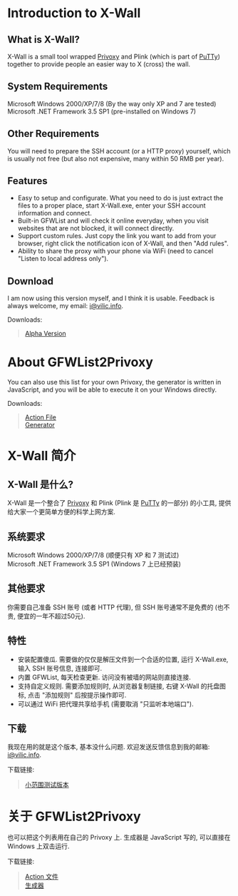 # Introduction to X-Wall

## What is X-Wall?

X-Wall is a small tool wrapped [Privoxy](http://www.privoxy.org/) and Plink (which is part of [PuTTy](http://www.chiark.greenend.org.uk/~sgtatham/putty/)) together to provide people an easier way to X (cross) the wall.

## System Requirements

Microsoft Windows 2000/XP/7/8 (By the way only XP and 7 are tested)  
Microsoft .NET Framework 3.5 SP1 (pre-installed on Windows 7)

## Other Requirements

You will need to prepare the SSH account (or a HTTP proxy) yourself, which is usually not free (but also not expensive, many within 50 RMB per year).

## Features

- Easy to setup and configurate. What you need to do is just extract the files to a proper place, start X-Wall.exe, enter your SSH account information and connect.
- Built-in GFWList and will check it online everyday, when you visit websites that are not blocked, it will connect directly.
- Support custom rules. Just copy the link you want to add from your browser, right click the notification icon of X-Wall, and then "Add rules".
- Ability to share the proxy with your phone via WiFi (need to cancel "Listen to local address only").

## Download

I am now using this version myself, and I think it is usable. Feedback is always welcome, my email: [i@vilic.info](mailto:i@vilic.info).

Downloads:

> [Alpha Version](https://raw.github.com/vilic/x-wall/master/x-wall-alpha.rar)

# About GFWList2Privoxy

You can also use this list for your own Privoxy, the generator is written in JavaScript, and you will be able to execute it on your Windows directly.

Downloads:

> [Action File](https://raw.github.com/vilic/x-wall/master/rules/gfwlist.action)  
> [Generator](https://raw.github.com/vilic/x-wall/master/rules/gfwlist2privoxy.js)

# X-Wall 简介

## X-Wall 是什么?

X-Wall 是一个整合了 [Privoxy](http://www.privoxy.org/) 和 Plink (Plink 是 [PuTTy](http://www.chiark.greenend.org.uk/~sgtatham/putty/) 的一部分) 的小工具, 提供给大家一个更简单方便的科学上网方案.

## 系统要求

Microsoft Windows 2000/XP/7/8 (顺便只有 XP 和 7 测试过)  
Microsoft .NET Framework 3.5 SP1 (Windows 7 上已经预装)

## 其他要求

你需要自己准备 SSH 账号 (或者 HTTP 代理), 但 SSH 账号通常不是免费的 (也不贵, 便宜的一年不超过50元).

## 特性

- 安装配置傻瓜. 需要做的仅仅是解压文件到一个合适的位置, 运行 X-Wall.exe, 输入 SSH 账号信息, 连接即可.
- 内置 GFWList, 每天检查更新. 访问没有被墙的网站则直接连接.
- 支持自定义规则. 需要添加规则时, 从浏览器复制链接, 右键 X-Wall 的托盘图标, 点击 "添加规则" 后按提示操作即可.
- 可以通过 WiFi 把代理共享给手机 (需要取消 "只监听本地端口").

## 下载

我现在用的就是这个版本, 基本没什么问题. 欢迎发送反馈信息到我的邮箱: [i@vilic.info](mailto:i@vilic.info).

下载链接:

> [小范围测试版本](https://raw.github.com/vilic/x-wall/master/x-wall-alpha.rar)

# 关于 GFWList2Privoxy

也可以把这个列表用在自己的 Privoxy 上. 生成器是 JavaScript 写的, 可以直接在 Windows 上双击运行.

下载链接:

> [Action 文件](https://raw.github.com/vilic/x-wall/master/rules/gfwlist.action)  
> [生成器](https://raw.github.com/vilic/x-wall/master/rules/gfwlist2privoxy.js)